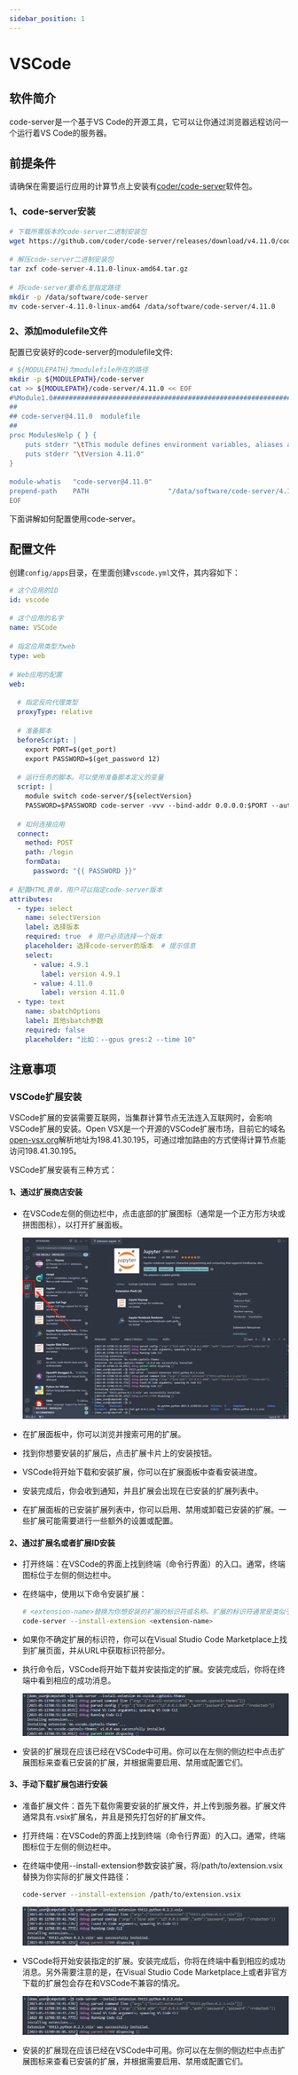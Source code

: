 ```yaml
---
sidebar_position: 1
---
```


# VSCode

## 软件简介

code-server是一个基于VS Code的开源工具，它可以让你通过浏览器远程访问一个运行着VS Code的服务器。

## 前提条件

请确保在需要运行应用的计算节点上安装有[coder/code-server](https://github.com/coder/code-server)软件包。

### 1、code-server安装

```bash
# 下载所需版本的code-server二进制安装包
wget https://github.com/coder/code-server/releases/download/v4.11.0/code-server-4.11.0-linux-amd64.tar.gz

# 解压code-server二进制安装包
tar zxf code-server-4.11.0-linux-amd64.tar.gz

# 将code-server重命名至指定路径
mkdir -p /data/software/code-server
mv code-server-4.11.0-linux-amd64 /data/software/code-server/4.11.0
```

### 2、添加modulefile文件

配置已安装好的code-server的modulefile文件:

```bash
# ${MODULEPATH}为modulefile所在的路径
mkdir -p ${MODULEPATH}/code-server
cat >> ${MODULEPATH}/code-server/4.11.0 << EOF
#%Module1.0########################################################################
##
## code-server@4.11.0  modulefile
##
proc ModulesHelp { } {
    puts stderr "\tThis module defines environment variables, aliases and add PATH for code-server"
    puts stderr "\tVersion 4.11.0"
}

module-whatis   "code-server@4.11.0"
prepend-path    PATH                    "/data/software/code-server/4.11.0/bin"
EOF
```

下面讲解如何配置使用code-server。

## 配置文件

创建`config/apps`目录，在里面创建`vscode.yml`文件，其内容如下：

```yaml title="config/apps/vscode.yml"
# 这个应用的ID
id: vscode

# 这个应用的名字
name: VSCode

# 指定应用类型为web
type: web

# Web应用的配置
web:

  # 指定反向代理类型
  proxyType: relative
  
  # 准备脚本
  beforeScript: |
    export PORT=$(get_port)
    export PASSWORD=$(get_password 12)

  # 运行任务的脚本。可以使用准备脚本定义的变量
  script: |
    module switch code-server/${selectVersion}
    PASSWORD=$PASSWORD code-server -vvv --bind-addr 0.0.0.0:$PORT --auth password

  # 如何连接应用
  connect:
    method: POST
    path: /login
    formData:
      password: "{{ PASSWORD }}"

# 配置HTML表单，用户可以指定code-server版本      
attributes:
  - type: select
    name: selectVersion
    label: 选择版本
    required: true  # 用户必须选择一个版本
    placeholder: 选择code-server的版本  # 提示信息
    select:
      - value: 4.9.1
        label: version 4.9.1
      - value: 4.11.0
        label: version 4.11.0
  - type: text
    name: sbatchOptions
    label: 其他sbatch参数
    required: false
    placeholder: "比如：--gpus gres:2 --time 10"
```

## 注意事项

### VSCode扩展安装

VSCode扩展的安装需要互联网，当集群计算节点无法连入互联网时，会影响VSCode扩展的安装。Open VSX是一个开源的VSCode扩展市场，目前它的域名[open-vsx.org](https://open-vsx.org)解析地址为198.41.30.195，可通过增加路由的方式使得计算节点能访问198.41.30.195。

VSCode扩展安装有三种方式：

#### 1、通过扩展商店安装

- 在VSCode左侧的侧边栏中，点击底部的扩展图标（通常是一个正方形方块或拼图图标），以打开扩展面板。

  ![vscode扩展商店](./vscode-ext-shop.png)

- 在扩展面板中，你可以浏览并搜索可用的扩展。

- 找到你想要安装的扩展后，点击扩展卡片上的安装按钮。

- VSCode将开始下载和安装扩展，你可以在扩展面板中查看安装进度。

- 安装完成后，你会收到通知，并且扩展会出现在已安装的扩展列表中。

- 在扩展面板的已安装扩展列表中，你可以启用、禁用或卸载已安装的扩展。一些扩展可能需要进行一些额外的设置或配置。

#### 2、通过扩展名或者扩展ID安装

- 打开终端：在VSCode的界面上找到终端（命令行界面）的入口。通常，终端图标位于左侧的侧边栏中。

- 在终端中，使用以下命令安装扩展：

  ```bash
  # <extension-name>替换为你想安装的扩展的标识符或名称。扩展的标识符通常是类似于publisher.extension的格式。例如，要安装 "Python" 扩展，扩展标识符为ms-python.python
  code-server --install-extension <extension-name>
  ```

- 如果你不确定扩展的标识符，你可以在Visual Studio Code Marketplace上找到扩展页面，并从URL中获取标识符部分。

- 执行命令后，VSCode将开始下载并安装指定的扩展。安装完成后，你将在终端中看到相应的成功消息。

  ![vscode扩展ID安装](./vscode-ext-install-1.png)

- 安装的扩展现在应该已经在VSCode中可用。你可以在左侧的侧边栏中点击扩展图标来查看已安装的扩展，并根据需要启用、禁用或配置它们。

#### 3、手动下载扩展包进行安装

- 准备扩展文件：首先下载你需要安装的扩展文件，并上传到服务器。扩展文件通常具有.vsix扩展名，并且是预先打包好的扩展文件。

- 打开终端：在VSCode的界面上找到终端（命令行界面）的入口。通常，终端图标位于左侧的侧边栏中。

- 在终端中使用--install-extension参数安装扩展，将/path/to/extension.vsix替换为你实际的扩展文件路径：

  ```bash
  code-server --install-extension /path/to/extension.vsix
  ```

  ![vscode扩展包安装1](./vscode-ext-install-2.png)

- VSCode将开始安装指定的扩展。安装完成后，你将在终端中看到相应的成功消息。另外需要注意的是，在Visual Studio Code Marketplace上或者非官方下载的扩展包会存在和VSCode不兼容的情况。

  ![vscode扩展包安装2](./vscode-ext-install-3.png)

- 安装的扩展现在应该已经在VSCode中可用。你可以在左侧的侧边栏中点击扩展图标来查看已安装的扩展，并根据需要启用、禁用或配置它们。
